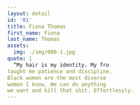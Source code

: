 ```yaml
---
layout: detail
id: '01'
title: Fiona Thomas
first_name: Fiona
last_name: Thomas
assets:
  img: ./img/000-1.jpg
quote: |
  “My hair is my identity. My fro
taught me patience and discipline.
Black women are the most diverse
women I know. We can do anything
we want and kill that shit. Effortlessly.
---
```

